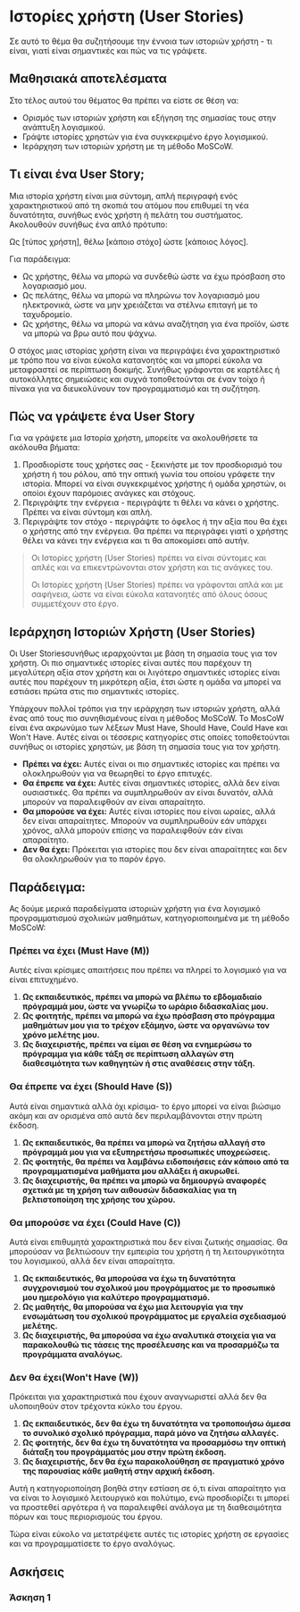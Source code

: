# Ιστορίες χρήστη (User Stories) 

Σε αυτό το θέμα θα συζητήσουμε την έννοια των ιστοριών χρήστη - τι είναι, γιατί είναι σημαντικές και πώς να τις γράψετε.

## Μαθησιακά αποτελέσματα

Στο τέλος αυτού του θέματος θα πρέπει να είστε σε θέση να:
- Ορισμός των ιστοριών χρήστη και εξήγηση της σημασίας τους στην ανάπτυξη λογισμικού.
- Γράψτε ιστορίες χρηστών για ένα συγκεκριμένο έργο λογισμικού.
- Ιεράρχηση των ιστοριών χρήστη με τη μέθοδο MoSCoW.


## Τι είναι ένα User Story;

Μια ιστορία χρήστη είναι μια σύντομη, απλή περιγραφή ενός χαρακτηριστικού από τη σκοπιά του ατόμου που επιθυμεί τη νέα δυνατότητα, συνήθως ενός χρήστη ή πελάτη του συστήματος. Ακολουθούν συνήθως ένα απλό πρότυπο:

Ως [τύπος χρήστη], θέλω [κάποιο στόχο] ώστε [κάποιος λόγος].

Για παράδειγμα:

- Ως χρήστης, θέλω να μπορώ να συνδεθώ ώστε να έχω πρόσβαση στο λογαριασμό μου.
- Ως πελάτης, θέλω να μπορώ να πληρώνω τον λογαριασμό μου ηλεκτρονικά, ώστε να μην χρειάζεται να στέλνω επιταγή με το ταχυδρομείο.
- Ως χρήστης, θέλω να μπορώ να κάνω αναζήτηση για ένα προϊόν, ώστε να μπορώ να βρω αυτό που ψάχνω.

Ο στόχος μιας ιστορίας χρήστη είναι να περιγράψει ένα χαρακτηριστικό με τρόπο που να είναι εύκολα κατανοητός και να μπορεί εύκολα να μεταφραστεί σε περίπτωση δοκιμής. Συνήθως γράφονται σε καρτέλες ή αυτοκόλλητες σημειώσεις και συχνά τοποθετούνται σε έναν τοίχο ή πίνακα για να διευκολύνουν τον προγραμματισμό και τη συζήτηση.

## Πώς να γράψετε ένα User Story

Για να γράψετε μια Ιστορία χρήστη, μπορείτε να ακολουθήσετε τα ακόλουθα βήματα:

1. Προσδιορίστε τους χρήστες σας - ξεκινήστε με τον προσδιορισμό του χρήστη ή του ρόλου, από την οπτική γωνία του οποίου γράφετε την ιστορία. Μπορεί να είναι συγκεκριμένος χρήστης ή ομάδα χρηστών, οι οποίοι έχουν παρόμοιες ανάγκες και στόχους.
2. Περιγράψτε την ενέργεια - περιγράψτε τι θέλει να κάνει ο χρήστης. Πρέπει να είναι σύντομη και απλή.
3. Περιγράψτε τον στόχο - περιγράψτε το όφελος ή την αξία που θα έχει ο χρήστης από την ενέργεια. Θα πρέπει να περιγράφει γιατί ο χρήστης θέλει να κάνει την ενέργεια και τι θα αποκομίσει από αυτήν.

> Οι Ιστορίες χρήστη (User Stories) πρέπει να είναι σύντομες και απλές και να επικεντρώνονται στον χρήστη και τις ανάγκες του.
>
> Οι Ιστορίες χρήστη (User Stories) πρέπει να γράφονται απλά και με σαφήνεια, ώστε να είναι εύκολα κατανοητές από όλους όσους συμμετέχουν στο έργο.

## Ιεράρχηση Ιστοριών Χρήστη (User Stories)

Οι User Storiesσυνήθως ιεραρχούνται με βάση τη σημασία τους για τον χρήστη. Οι πιο σημαντικές ιστορίες είναι αυτές που παρέχουν τη μεγαλύτερη αξία στον χρήστη και οι λιγότερο σημαντικές ιστορίες είναι αυτές που παρέχουν τη μικρότερη αξία, έτσι ώστε η ομάδα να μπορεί να εστιάσει πρώτα στις πιο σημαντικές ιστορίες.
 
Υπάρχουν πολλοί τρόποι για την ιεράρχηση των ιστοριών χρήστη, αλλά ένας από τους πιο συνηθισμένους είναι η μέθοδος MoSCoW. Το MosCoW είναι ένα ακρωνύμιο των λέξεων Must Have, Should Have, Could Have και Won't Have. Αυτές είναι οι τέσσερις κατηγορίες στις οποίες τοποθετούνται συνήθως οι ιστορίες χρηστών, με βάση τη σημασία τους για τον χρήστη.

- **Πρέπει να έχει:** Αυτές είναι οι πιο σημαντικές ιστορίες και πρέπει να ολοκληρωθούν για να θεωρηθεί το έργο επιτυχές.
- **Θα έπρεπε να έχει:** Αυτές είναι σημαντικές ιστορίες, αλλά δεν είναι ουσιαστικές. Θα πρέπει να συμπληρωθούν αν είναι δυνατόν, αλλά μπορούν να παραλειφθούν αν είναι απαραίτητο.
- **Θα μπορούσε να έχει:** Αυτές είναι ιστορίες που είναι ωραίες, αλλά δεν είναι απαραίτητες. Μπορούν να συμπληρωθούν εάν υπάρχει χρόνος, αλλά μπορούν επίσης να παραλειφθούν εάν είναι απαραίτητο.
- **Δεν θα έχει:** Πρόκειται για ιστορίες που δεν είναι απαραίτητες και δεν θα ολοκληρωθούν για το παρόν έργο.

## Παράδειγμα:
 
Ας δούμε μερικά παραδείγματα ιστοριών χρήστη για ένα λογισμικό προγραμματισμού σχολικών μαθημάτων, κατηγοριοποιημένα με τη μέθοδο MoSCoW:

### Πρέπει να έχει (Must Have (M))
Αυτές είναι κρίσιμες απαιτήσεις που πρέπει να πληρεί το λογισμικό για να είναι επιτυχημένο.
1. **Ως εκπαιδευτικός, πρέπει να μπορώ να βλέπω το εβδομαδιαίο πρόγραμμά μου, ώστε να γνωρίζω το ωράριο διδασκαλίας μου.**
2. **Ως φοιτητής, πρέπει να μπορώ να έχω πρόσβαση στο πρόγραμμα μαθημάτων μου για το τρέχον εξάμηνο, ώστε να οργανώνω τον χρόνο μελέτης μου.**
3. **Ως διαχειριστής, πρέπει να είμαι σε θέση να ενημερώσω το πρόγραμμα για κάθε τάξη σε περίπτωση αλλαγών στη διαθεσιμότητα των καθηγητών ή στις αναθέσεις στην τάξη.**

### Θα έπρεπε να έχει (Should Have (S))
Αυτά είναι σημαντικά αλλά όχι κρίσιμα- το έργο μπορεί να είναι βιώσιμο ακόμη και αν ορισμένα από αυτά δεν περιλαμβάνονται στην πρώτη έκδοση.

1. **Ως εκπαιδευτικός, θα πρέπει να μπορώ να ζητήσω αλλαγή στο πρόγραμμά μου για να εξυπηρετήσω προσωπικές υποχρεώσεις.**
2. **Ως φοιτητής, θα πρέπει να λαμβάνω ειδοποιήσεις εάν κάποιο από τα προγραμματισμένα μαθήματα μου αλλάξει ή ακυρωθεί.**
3. **Ως διαχειριστής, θα πρέπει να μπορώ να δημιουργώ αναφορές σχετικά με τη χρήση των αιθουσών διδασκαλίας για τη βελτιστοποίηση της χρήσης του χώρου.**

### Θα μπορούσε να έχει (Could Have (C))
Αυτά είναι επιθυμητά χαρακτηριστικά που δεν είναι ζωτικής σημασίας. Θα μπορούσαν να βελτιώσουν την εμπειρία του χρήστη ή τη λειτουργικότητα του λογισμικού, αλλά δεν είναι απαραίτητα.

1. **Ως εκπαιδευτικός, θα μπορούσα να έχω τη δυνατότητα συγχρονισμού του σχολικού μου προγράμματος με το προσωπικό μου ημερολόγιο για καλύτερο προγραμματισμό.**
2. **Ως μαθητής, θα μπορούσα να έχω μια λειτουργία για την ενσωμάτωση του σχολικού προγράμματος με εργαλεία σχεδιασμού μελέτης.**
3. **Ως διαχειριστής, θα μπορούσα να έχω αναλυτικά στοιχεία για να παρακολουθώ τις τάσεις της προσέλευσης και να προσαρμόζω τα προγράμματα αναλόγως.**

### Δεν θα έχει(Won't Have (W))
Πρόκειται για χαρακτηριστικά που έχουν αναγνωριστεί αλλά δεν θα υλοποιηθούν στον τρέχοντα κύκλο του έργου.

1. **Ως εκπαιδευτικός, δεν θα έχω τη δυνατότητα να τροποποιήσω άμεσα το συνολικό σχολικό πρόγραμμα, παρά μόνο να ζητήσω αλλαγές.**
2. **Ως φοιτητής, δεν θα έχω τη δυνατότητα να προσαρμόσω την οπτική διάταξη του προγράμματός μου στην πρώτη έκδοση.**
3. **Ως διαχειριστής, δεν θα έχω παρακολούθηση σε πραγματικό χρόνο της παρουσίας κάθε μαθητή στην αρχική έκδοση.**

Αυτή η κατηγοριοποίηση βοηθά στην εστίαση σε ό,τι είναι απαραίτητο για να είναι το λογισμικό λειτουργικό και πολύτιμο, ενώ προσδιορίζει τι μπορεί να προστεθεί αργότερα ή να παραλειφθεί ανάλογα με τη διαθεσιμότητα πόρων και τους περιορισμούς του έργου.

Τώρα είναι εύκολο να μετατρέψετε αυτές τις ιστορίες χρήστη σε εργασίες και να προγραμματίσετε το έργο αναλόγως.

## Ασκήσεις

### Άσκηση 1


